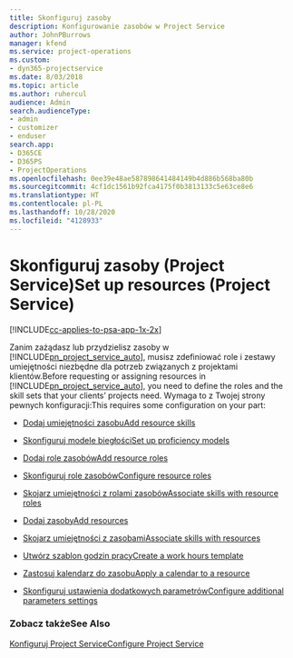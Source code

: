 ```yaml
---
title: Skonfiguruj zasoby
description: Konfigurowanie zasobów w Project Service
author: JohnPBurrows
manager: kfend
ms.service: project-operations
ms.custom:
- dyn365-projectservice
ms.date: 8/03/2018
ms.topic: article
ms.author: ruhercul
audience: Admin
search.audienceType:
- admin
- customizer
- enduser
search.app:
- D365CE
- D365PS
- ProjectOperations
ms.openlocfilehash: 0ee39e48ae587898641484149b4d886b568ba80b
ms.sourcegitcommit: 4cf1dc1561b92fca4175f0b3813133c5e63ce8e6
ms.translationtype: HT
ms.contentlocale: pl-PL
ms.lasthandoff: 10/28/2020
ms.locfileid: "4128933"
---
```

# <a name="set-up-resources-project-service"></a><span data-ttu-id="0e0dc-103">Skonfiguruj zasoby (Project Service)</span><span class="sxs-lookup"><span data-stu-id="0e0dc-103">Set up resources (Project Service)</span></span>

[!INCLUDE[cc-applies-to-psa-app-1x-2x](../includes/cc-applies-to-psa-app-1x-2x.md)]

<span data-ttu-id="0e0dc-104">Zanim zażądasz lub przydzielisz zasoby w [!INCLUDE[pn_project_service_auto](../includes/pn-project-service-auto.md)], musisz zdefiniować role i zestawy umiejętności niezbędne dla potrzeb związanych z projektami klientów.</span><span class="sxs-lookup"><span data-stu-id="0e0dc-104">Before requesting or assigning resources in [!INCLUDE[pn_project_service_auto](../includes/pn-project-service-auto.md)], you need to define the roles and the skill sets that your clients’ projects need.</span></span> <span data-ttu-id="0e0dc-105">Wymaga to z Twojej strony pewnych konfiguracji:</span><span class="sxs-lookup"><span data-stu-id="0e0dc-105">This requires some configuration on your part:</span></span>  
  
-   [<span data-ttu-id="0e0dc-106">Dodaj umiejętności zasobu</span><span class="sxs-lookup"><span data-stu-id="0e0dc-106">Add resource skills</span></span>](../psa/add-resource-skills.md)  
  
-   [<span data-ttu-id="0e0dc-107">Skonfiguruj modele biegłości</span><span class="sxs-lookup"><span data-stu-id="0e0dc-107">Set up proficiency models</span></span>](../psa/set-up-proficiency-models.md)  
  
-   [<span data-ttu-id="0e0dc-108">Dodaj role zasobów</span><span class="sxs-lookup"><span data-stu-id="0e0dc-108">Add resource roles</span></span>](../psa/add-resource-roles.md)  
  
-   [<span data-ttu-id="0e0dc-109">Skonfiguruj role zasobów</span><span class="sxs-lookup"><span data-stu-id="0e0dc-109">Configure resource roles</span></span>](../psa/configure-resource-roles.md)  
  
-   [<span data-ttu-id="0e0dc-110">Skojarz umiejętności z rolami zasobów</span><span class="sxs-lookup"><span data-stu-id="0e0dc-110">Associate skills with resource roles</span></span>](../psa/associate-skills-with-resource-roles.md)  
  
-   [<span data-ttu-id="0e0dc-111">Dodaj zasoby</span><span class="sxs-lookup"><span data-stu-id="0e0dc-111">Add resources</span></span>](../psa/add-resources.md)  
  
-   [<span data-ttu-id="0e0dc-112">Skojarz umiejętności z zasobami</span><span class="sxs-lookup"><span data-stu-id="0e0dc-112">Associate skills with resources</span></span>](../psa/associate-skills-with-resources.md)  
  
-   [<span data-ttu-id="0e0dc-113">Utwórz szablon godzin pracy</span><span class="sxs-lookup"><span data-stu-id="0e0dc-113">Create a work hours template</span></span>](../psa/create-work-hours-template.md)  
  
-   [<span data-ttu-id="0e0dc-114">Zastosuj kalendarz do zasobu</span><span class="sxs-lookup"><span data-stu-id="0e0dc-114">Apply a calendar to a resource</span></span>](../psa/apply-calendar-resource.md)  
  
-   [<span data-ttu-id="0e0dc-115">Skonfiguruj ustawienia dodatkowych parametrów</span><span class="sxs-lookup"><span data-stu-id="0e0dc-115">Configure additional parameters settings</span></span>](../psa/configure-additional-parameters-settings.md)  
  
### <a name="see-also"></a><span data-ttu-id="0e0dc-116">Zobacz także</span><span class="sxs-lookup"><span data-stu-id="0e0dc-116">See Also</span></span>  
 [<span data-ttu-id="0e0dc-117">Konfiguruj Project Service</span><span class="sxs-lookup"><span data-stu-id="0e0dc-117">Configure Project Service</span></span>](../psa/configure.md)
